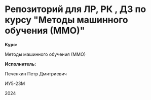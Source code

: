 # Репозиторий для ЛР, РК , ДЗ по курсу "Методы машинного обучения (ММО)"

**Курс:**

Методы машинного обучения (ММО)

**Исполнитель:**

Печенкин Петр Дмитриевич

ИУ5-23М

2024

